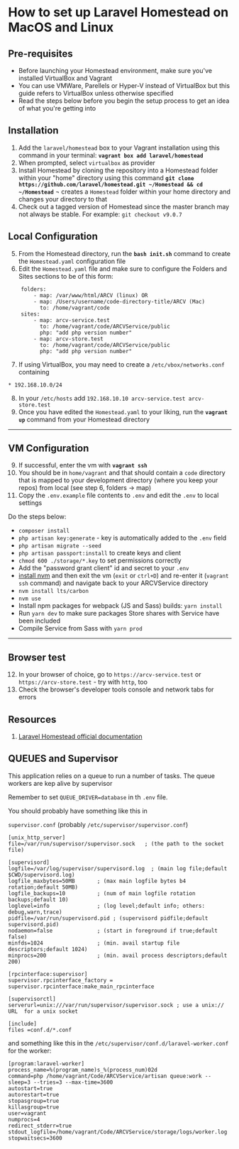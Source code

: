# How to set up Laravel Homestead on MacOS and Linux

## Pre-requisites
- Before launching your Homestead environment, make sure you've installed VirtualBox and Vagrant
- You can use VMWare, Parellels or Hyper-V instead of VirtualBox but this guide refers to VirtualBox unless otherwise specified
- Read the steps below before you begin the setup process to get an idea of what you're getting into

## Installation
1. Add the `laravel/homestead` box to your Vagrant installation using this command in your terminal:
**`vagrant box add laravel/homestead`**
2. When prompted, select `virtualbox` as provider
3. Install Homestead by cloning the repository into a Homestead folder within your "home" directory using this command
**`git clone https://github.com/laravel/homestead.git ~/Homestead && cd ~/Homestead`**
¬ creates a `Homestead` folder within your home directory and changes your directory to that
4. Check out a tagged version of Homestead since the master branch may not always be stable. For example: `git checkout v9.0.7`

## Local Configuration
5. From the Homestead directory, run the **`bash init.sh`** command to create the `Homestead.yaml` configuration file
6. Edit the `Homestead.yaml` file and make sure to configure the Folders and Sites sections to be of this form:

```
	folders:
	    - map: /var/www/html/ARCV (linux) OR
	    - map: /Users/username/code-directory-title/ARCV (Mac)
	      to: /home/vagrant/code
	sites:
	    - map: arcv-service.test
	      to: /home/vagrant/code/ARCVService/public
	      php: "add php version number"
	    - map: arcv-store.test
	      to: /home/vagrant/code/ARCVService/public
	      php: "add php version number"
```
7. If using VirtualBox, you may need to create a `/etc/vbox/networks.conf` containing

```
* 192.168.10.0/24
```

8. In your `/etc/hosts` add `192.168.10.10 arcv-service.test arcv-store.test`
9. Once you have edited the `Homestead.yaml` to your liking, run the **`vagrant up`** command from your Homestead directory

***

## VM Configuration
9. If successful, enter the vm with **`vagrant ssh`**
10. You should be in `home/vagrant` and that should contain a `code` directory that is mapped to your development directory (where you keep your repos) from local (see step 6, folders -> map)
11. Copy the `.env.example` file contents to `.env` and edit the `.env` to local settings

Do the steps below:
- `composer install`
- `php artisan key:generate` - key is automatically added to the `.env` field
- `php artisan migrate --seed`
- `php artisan passport:install` to create keys and client
- `chmod 600 ./storage/*.key` to set permissions correctly
- Add the "password grant client" id and secret to your `.env`
- [install nvm](https://github.com/nvm-sh/nvm#installing-and-updating) and then exit the vm (`exit` or `ctrl+D`) and re-enter it (`vagrant ssh` command) and navigate back to your ARCVService directory
- `nvm install lts/carbon`
- `nvm use`
- Install npm packages for webpack (JS and Sass) builds: `yarn install`
- Run `yarn dev` to make sure packages Store shares with Service have been included
- Compile Service from Sass with `yarn prod`

***

## Browser test
12. In your browser of choice, go to `https://arcv-service.test` or `https://arcv-store.test` - try with `http`, too
13. Check the browser's developer tools console and network tabs for errors

## Resources
1. [Laravel Homestead official documentation](https://laravel.com/docs/6.x/homestead)

## QUEUES and Supervisor

This application relies on a queue to run a number of tasks.
The queue workers are kep alive by supervisor

Remember to set `QUEUE_DRIVER=database` in th `.env` file.

You should probably have something like this in 

`supervisor.conf` (probably `/etc/supervisor/supervisor.conf`)

```
[unix_http_server]
file=/var/run/supervisor/supervisor.sock   ; (the path to the socket file)

[supervisord]
logfile=/var/log/supervisor/supervisord.log  ; (main log file;default $CWD/supervisord.log)
logfile_maxbytes=50MB       ; (max main logfile bytes b4 rotation;default 50MB)
logfile_backups=10          ; (num of main logfile rotation backups;default 10)
loglevel=info               ; (log level;default info; others: debug,warn,trace)
pidfile=/var/run/supervisord.pid ; (supervisord pidfile;default supervisord.pid)
nodaemon=false              ; (start in foreground if true;default false)
minfds=1024                 ; (min. avail startup file descriptors;default 1024)
minprocs=200                ; (min. avail process descriptors;default 200)

[rpcinterface:supervisor]
supervisor.rpcinterface_factory = supervisor.rpcinterface:make_main_rpcinterface

[supervisorctl]
serverurl=unix:///var/run/supervisor/supervisor.sock ; use a unix:// URL  for a unix socket

[include]
files =conf.d/*.conf

```

and something like this in the `/etc/supervisor/conf.d/laravel-worker.conf` for the worker:

```
[program:laravel-worker]
process_name=%(program_name)s_%(process_num)02d
command=php /home/vagrant/Code/ARCVService/artisan queue:work --sleep=3 --tries=3 --max-time=3600
autostart=true
autorestart=true
stopasgroup=true
killasgroup=true
user=vagrant
numprocs=4
redirect_stderr=true
stdout_logfile=/home/vagrant/Code/ARCVService/storage/logs/worker.log
stopwaitsecs=3600

```
